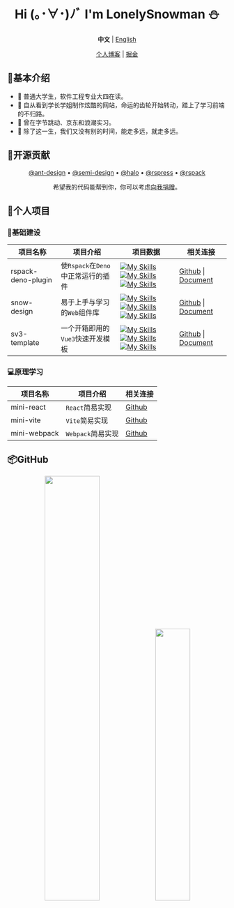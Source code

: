 <div align="center">

# Hi (｡･∀･)ﾉﾞ I'm LonelySnowman ⛄</h1>

**中文** | [English](./README.en-US.md)

[个人博客](https://snowhouse.space) | [掘金](https://juejin.cn/user/550219962923015/posts)

</div>

## 📧基本介绍

- 🎹 普通大学生，软件工程专业大四在读。
- 🎷 自从看到学长学姐制作炫酷的网站，命运的齿轮开始转动，踏上了学习前端的不归路。
- 📕 曾在字节跳动、京东和浪潮实习。
- 🚗 除了这一生，我们又没有别的时间，能走多远，就走多远。

## 🚀开源贡献

<div align="center">

[@ant-design](https://github.com/ant-design/ant-design/pulls?q=author%3ALonelySnowman) • [@semi-design](https://github.com/DouyinFE/semi-design/pulls?q=author%3ALonelySnowman) • [@halo](https://github.com/halo-dev/halo/pulls?q=author%3ALonelySnowman) • [@rspress](https://github.com/web-infra-dev/rspress/pulls?q=is%3Apr+author%3ALonelySnowman) • [@rspack](https://github.com/web-infra-dev/rspack/pulls?q=is%3Apr+author%3ALonelySnowman)

希望我的代码能帮到你，你可以考虑[向我捐赠](https://opencollective.com/snowflake-team/donate)。

</div>

## 📝个人项目

### 🌊基础建设

<div align="center">

| 项目名称     | 项目介绍                     | 项目数据                                                                                                                                                                                                                                                                                                                                                                                              | 相关连接                                                     |
| ------------ |--------------------------|---------------------------------------------------------------------------------------------------------------------------------------------------------------------------------------------------------------------------------------------------------------------------------------------------------------------------------------------------------------------------------------------------| ------------------------------------------------------------ |
| rspack-deno-plugin | 使`Rspack`在`Deno`中正常运行的插件 | [![My Skills](https://img.shields.io/github/stars/LonelySnowman/rspack-deno-plugin)](https://github.com/lonelysnowman/rspack-deno-plugin) [![My Skills](https://img.shields.io/github/forks/LonelySnowman/rspack-deno-plugin)](https://github.com/lonelysnowman/rspack-deno-plugin) [![My Skills](https://img.shields.io/github/issues/LonelySnowman/rspack-deno-plugin)](https://github.com/LonelySnowman/rspack-deno-plugin/issues) | [Github](https://github.com/LonelySnowman/rspack-deno-plugin) \| [Document](https://sv3-docs.snowhouse.space) |
| snow-design  | 易于上手与学习的`Web`组件库         | [![My Skills](https://img.shields.io/github/stars/LonelySnowman/snow-design)](https://github.com/lonelysnowman/snow-design) [![My Skills](https://img.shields.io/github/forks/LonelySnowman/snow-design)](https://github.com/lonelysnowman/snow-design) [![My Skills](https://img.shields.io/github/issues/LonelySnowman/snow-design)](https://github.com/LonelySnowman/snow-design/issues)       | [Github](https://github.com/LonelySnowman/snow-design) \| [Document](https://snow-design.snowhouse.space) |
| sv3-template | 一个开箱即用的`Vue3`快速开发模板      | [![My Skills](https://img.shields.io/github/stars/LonelySnowman/sv3-template)](https://github.com/lonelysnowman/sv3-template) [![My Skills](https://img.shields.io/github/forks/LonelySnowman/sv3-template)](https://github.com/lonelysnowman/sv3-template) [![My Skills](https://img.shields.io/github/issues/LonelySnowman/sv3-template)](https://github.com/LonelySnowman/sv3-template/issues) | [Github](https://github.com/LonelySnowman/sv3-template) \| [Document](https://sv3-docs.snowhouse.space) |

</div>

### 💻原理学习

<div align="center">

| 项目名称         | 项目介绍          | 相关连接                                                    |
|--------------|---------------|---------------------------------------------------------|
| mini-react   | `React`简易实现   | [Github](https://github.com/LonelySnowman/mini-react)   |
| mini-vite    | `Vite`简易实现    | [Github](https://github.com/LonelySnowman/mini-vite)    |
| mini-webpack | `Webpack`简易实现 | [Github](https://github.com/LonelySnowman/mini-webpack) |

</div>

## 📦GitHub

<div align="center">
  <img width="50%" src="https://github-readme-stats.vercel.app/api?username=LonelySnowman&theme=highcontrast" />
  <img width="40%" src="https://cdn.jsdelivr.net/gh/lonelysnowman/lonelysnowman/imgs/code.gif" />
</div>
      
